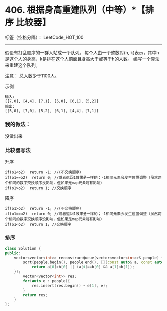 ﻿# 406. 根据身高重建队列（中等）*【排序 比较器】

标签（空格分隔）： LeetCode_HOT_100

---
假设有打乱顺序的一群人站成一个队列。 每个人由一个整数对(h, k)表示，其中h是这个人的身高，k是排在这个人前面且身高大于或等于h的人数。 编写一个算法来重建这个队列。

注意：
总人数少于1100人。

示例

    输入:
    [[7,0], [4,4], [7,1], [5,0], [6,1], [5,2]]
    输出:
    [[5,0], [7,0], [5,2], [6,1], [4,4], [7,1]]


### 我的做法：   
没做出来

### 比较器写法
升序

    if(o1<o2)  return -1; //(不交换顺序）
    if(o1==o2)  return 0; //或者返回1效果是一样的；-1相同元素会发生位置调整（虽然两个相同的数字交换顺序没影响，但如果是map元素则有影响）
    if(o1>o2)  return 1; //交换顺序
降序

    if(o1>o2)  return -1; //(不交换顺序）
    if(o1==o2)  return 0; //或者返回1效果是一样的；-1相同元素会发生位置调整（虽然两个相同的数字交换顺序没影响，但如果是map元素则有影响）
    if(o1<o2)  return 1; //交换顺序

### 排序
```C++
class Solution {
public:
    vector<vector<int>> reconstructQueue(vector<vector<int>>& people) {
        sort(people.begin(), people.end(), [](const auto& a, const auto& b){
            return a[0]>b[0] || (a[0]==b[0] && a[1]<b[1]);
    });
        vector<vector<int>> res;
        for(auto e : people){
            res.insert(res.begin() + e[1], e);
        }
        return res;
    }
};
```
